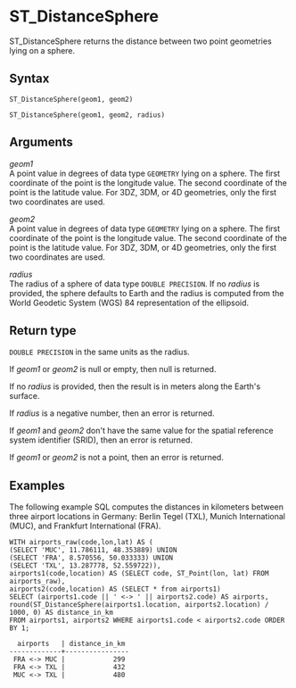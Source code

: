 # ST\_DistanceSphere<a name="ST_DistanceSphere-function"></a>

ST\_DistanceSphere returns the distance between two point geometries lying on a sphere\. 

## Syntax<a name="ST_DistanceSphere-function-syntax"></a>

```
ST_DistanceSphere(geom1, geom2)
```

```
ST_DistanceSphere(geom1, geom2, radius)
```

## Arguments<a name="ST_DistanceSphere-function-arguments"></a>

 *geom1*   
A point value in degrees of data type `GEOMETRY` lying on a sphere\. The first coordinate of the point is the longitude value\. The second coordinate of the point is the latitude value\. For 3DZ, 3DM, or 4D geometries, only the first two coordinates are used\.

 *geom2*   
A point value in degrees of data type `GEOMETRY` lying on a sphere\. The first coordinate of the point is the longitude value\. The second coordinate of the point is the latitude value\. For 3DZ, 3DM, or 4D geometries, only the first two coordinates are used\.

 *radius*   
The radius of a sphere of data type `DOUBLE PRECISION`\. If no *radius* is provided, the sphere defaults to Earth and the radius is computed from the World Geodetic System \(WGS\) 84 representation of the ellipsoid\. 

## Return type<a name="ST_DistanceSphere-function-return"></a>

`DOUBLE PRECISION` in the same units as the radius\. 

If *geom1* or *geom2* is null or empty, then null is returned\. 

If no *radius* is provided, then the result is in meters along the Earth's surface\. 

If *radius* is a negative number, then an error is returned\. 

If *geom1* and *geom2* don't have the same value for the spatial reference system identifier \(SRID\), then an error is returned\. 

If *geom1* or *geom2* is not a point, then an error is returned\. 

## Examples<a name="ST_DistanceSphere-function-examples"></a>

The following example SQL computes the distances in kilometers between three airport locations in Germany: Berlin Tegel \(TXL\), Munich International \(MUC\), and Frankfurt International \(FRA\)\. 

```
WITH airports_raw(code,lon,lat) AS (
(SELECT 'MUC', 11.786111, 48.353889) UNION
(SELECT 'FRA', 8.570556, 50.033333) UNION
(SELECT 'TXL', 13.287778, 52.559722)),
airports1(code,location) AS (SELECT code, ST_Point(lon, lat) FROM airports_raw),
airports2(code,location) AS (SELECT * from airports1)
SELECT (airports1.code || ' <-> ' || airports2.code) AS airports,
round(ST_DistanceSphere(airports1.location, airports2.location) / 1000, 0) AS distance_in_km
FROM airports1, airports2 WHERE airports1.code < airports2.code ORDER BY 1;
```

```
  airports   | distance_in_km 
-------------+----------------
 FRA <-> MUC |            299
 FRA <-> TXL |            432
 MUC <-> TXL |            480
```